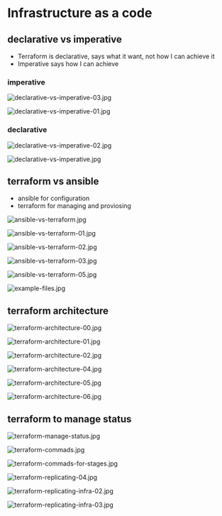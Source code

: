 # Infrastructure as a code

## declarative vs imperative

- Terraform is declarative, says what it want, not how I can achieve it
- Imperative says how I can achieve

### imperative

![declarative-vs-imperative-03.jpg](_img%2Fdeclarative-vs-imperative-03.jpg)

![declarative-vs-imperative-01.jpg](_img%2Fdeclarative-vs-imperative-01.jpg)

### declarative

![declarative-vs-imperative-02.jpg](_img%2Fdeclarative-vs-imperative-02.jpg)

![declarative-vs-imperative.jpg](_img%2Fdeclarative-vs-imperative.jpg)

## terraform vs ansible

- ansible for configuration
- terraform for managing and proviosing

![ansible-vs-terraform.jpg](_img%2Fansible-vs-terraform.jpg)

![ansible-vs-terraform-01.jpg](_img%2Fansible-vs-terraform-01.jpg)

![ansible-vs-terraform-02.jpg](_img%2Fansible-vs-terraform-02.jpg)

![ansible-vs-terraform-03.jpg](_img%2Fansible-vs-terraform-03.jpg)

![ansible-vs-terraform-05.jpg](_img%2Fansible-vs-terraform-05.jpg)

![example-files.jpg](_img%2Fexample-files.jpg)


## terraform architecture

![terraform-architecture-00.jpg](_img%2Fterraform-architecture-00.jpg)

![terraform-architecture-01.jpg](_img%2Fterraform-architecture-01.jpg)

![terraform-architecture-02.jpg](_img%2Fterraform-architecture-02.jpg)

![terraform-architecture-04.jpg](_img%2Fterraform-architecture-04.jpg)

![terraform-architecture-05.jpg](_img%2Fterraform-architecture-05.jpg)

![terraform-architecture-06.jpg](_img%2Fterraform-architecture-06.jpg)

## terraform to manage status

![terraform-manage-status.jpg](_img%2Fterraform-manage-status.jpg)

![terraform-commads.jpg](_img%2Fterraform-commads.jpg)

![terraform-commads-for-stages.jpg](_img%2Fterraform-commads-for-stages.jpg)

![terraform-replicating-04.jpg](_img%2Fterraform-replicating-04.jpg)

![terraform-replicating-infra-02.jpg](_img%2Fterraform-replicating-infra-02.jpg)

![terraform-replicating-infra-03.jpg](_img%2Fterraform-replicating-infra-03.jpg)
